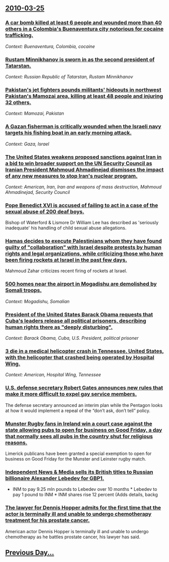 ## [2010-03-25](/news/2010/03/25/index.md)

### [A car bomb killed at least 6 people and wounded more than 40 others in a Colombia's Buenaventura city notorious for cocaine trafficking. ](/news/2010/03/25/a-car-bomb-killed-at-least-6-people-and-wounded-more-than-40-others-in-a-colombia-s-buenaventura-city-notorious-for-cocaine-trafficking.md)
_Context: Buenaventura, Colombia, cocaine_

### [Rustam Minnikhanov is sworn in as the second president of Tatarstan. ](/news/2010/03/25/rustam-minnikhanov-is-sworn-in-as-the-second-president-of-tatarstan.md)
_Context: Russian Republic of Tatarstan, Rustam Minnikhanov_

### [Pakistan's jet fighters pounds militants' hideouts in northwest Pakistan's Mamozai area, killing at least 48 people and injuring 32 others. ](/news/2010/03/25/pakistan-s-jet-fighters-pounds-militants-hideouts-in-northwest-pakistan-s-mamozai-area-killing-at-least-48-people-and-injuring-32-others.md)
_Context: Mamozai, Pakistan_

### [A Gazan fisherman is critically wounded when the Israeli navy targets his fishing boat in an early morning attack. ](/news/2010/03/25/a-gazan-fisherman-is-critically-wounded-when-the-israeli-navy-targets-his-fishing-boat-in-an-early-morning-attack.md)
_Context: Gaza, Israel_

### [The United States weakens proposed sanctions against Iran in a bid to win broader support on the UN Security Council as Iranian President Mahmoud Ahmadinejad dismisses the impact of any new measures to stop Iran's nuclear program. ](/news/2010/03/25/the-united-states-weakens-proposed-sanctions-against-iran-in-a-bid-to-win-broader-support-on-the-un-security-council-as-iranian-president-ma.md)
_Context: American, Iran, Iran and weapons of mass destruction, Mahmoud Ahmadinejad, Security Council_

### [Pope Benedict XVI is accused of failing to act in a case of the sexual abuse of 200 deaf boys. ](/news/2010/03/25/pope-benedict-xvi-is-accused-of-failing-to-act-in-a-case-of-the-sexual-abuse-of-200-deaf-boys.md)
Bishop of Waterford &amp; Lismore Dr William Lee has described as &#39;seriously inadequate&#39; his handling of child sexual abuse allegations.

### [Hamas decides to execute Palestinians whom they have found guilty of "collaboration" with Israel despite protests by human rights and legal organizations, while criticizing those who have been firing rockets at Israel in the past few days. ](/news/2010/03/25/hamas-decides-to-execute-palestinians-whom-they-have-found-guilty-of-acollaborationa-with-israel-despite-protests-by-human-rights-and-le.md)
Mahmoud Zahar criticizes recent firing of rockets at Israel.

### [500 homes near the airport in Mogadishu are demolished by Somali troops. ](/news/2010/03/25/500-homes-near-the-airport-in-mogadishu-are-demolished-by-somali-troops.md)
_Context: Mogadishu, Somalian_

### [President of the United States Barack Obama requests that Cuba's leaders release all political prisoners, describing human rights there as "deeply disturbing". ](/news/2010/03/25/president-of-the-united-states-barack-obama-requests-that-cuba-s-leaders-release-all-political-prisoners-describing-human-rights-there-as.md)
_Context: Barack Obama, Cuba, U.S. President, political prisoner_

### [3 die in a medical helicopter crash in Tennessee, United States, with the helicopter that crashed being operated by Hospital Wing. ](/news/2010/03/25/3-die-in-a-medical-helicopter-crash-in-tennessee-united-states-with-the-helicopter-that-crashed-being-operated-by-hospital-wing.md)
_Context: American, Hospital Wing, Tennessee_

### [U.S. defense secretary Robert Gates announces new rules that make it more difficult to expel gay service members. ](/news/2010/03/25/u-s-defense-secretary-robert-gates-announces-new-rules-that-make-it-more-difficult-to-expel-gay-service-members.md)
The defense secretary announced an interim plan while the Pentagon looks at how it would implement a repeal of the “don’t ask, don’t tell” policy. 

### [Munster Rugby fans in Ireland win a court case against the state allowing pubs to open for business on Good Friday, a day that normally sees all pubs in the country shut for religious reasons. ](/news/2010/03/25/munster-rugby-fans-in-ireland-win-a-court-case-against-the-state-allowing-pubs-to-open-for-business-on-good-friday-a-day-that-normally-sees.md)
Limerick publicans have been granted a special exemption to open for business on Good Friday for the Munster and Leinster rugby match.

### [Independent News & Media sells its British titles to Russian billionaire Alexander Lebedev for GBP1. ](/news/2010/03/25/independent-news-media-sells-its-british-titles-to-russian-billionaire-alexander-lebedev-for-agbp1.md)
* INM to pay 9.25 mln pounds to Lebedev over 10 months * Lebedev to pay 1 pound to INM * INM shares rise 12 percent (Adds details, backg

### [The lawyer for Dennis Hopper admits for the first time that the actor is terminally ill and unable to undergo chemotherapy treatment for his prostate cancer. ](/news/2010/03/25/the-lawyer-for-dennis-hopper-admits-for-the-first-time-that-the-actor-is-terminally-ill-and-unable-to-undergo-chemotherapy-treatment-for-his.md)
American actor Dennis Hopper is terminally ill and unable to undergo chemotherapy as he battles prostate cancer, his lawyer has said.

## [Previous Day...](/news/2010/03/24/index.md)


